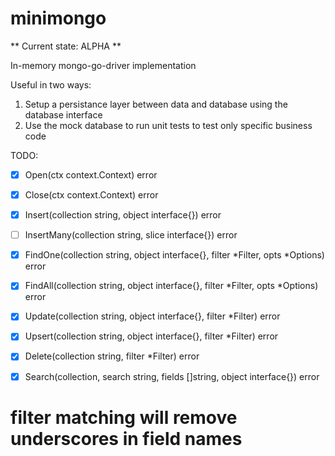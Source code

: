 # minimongo

** Current state: ALPHA **

In-memory mongo-go-driver implementation

Useful in two ways:
1. Setup a persistance layer between data and database using the database interface
2. Use the mock database to run unit tests to test only specific business code


TODO:
- [x] Open(ctx context.Context) error
- [x] Close(ctx context.Context) error

- [x] Insert(collection string, object interface{}) error
- [ ] InsertMany(collection string, slice interface{}) error
- [x] FindOne(collection string, object interface{}, filter *Filter, opts *Options) error
- [x] FindAll(collection string, object interface{}, filter *Filter, opts *Options) error
- [x] Update(collection string, object interface{}, filter *Filter) error
- [x] Upsert(collection string, object interface{}, filter *Filter) error
- [x] Delete(collection string, filter *Filter) error
- [x] Search(collection, search string, fields []string, object interface{}) error

# filter matching will remove underscores in field names
